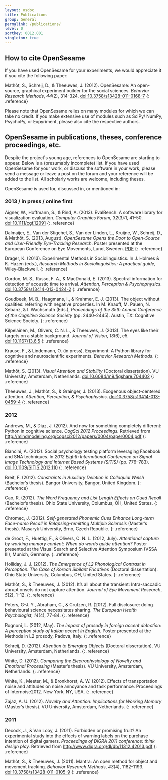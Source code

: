 ```yaml
---
layout: osdoc
title: Publications
group: General
permalink: /publications/
level: 0
sortkey: 0012.001
singleton: true
---
```


How to cite OpenSesame
----------------------

If you have used OpenSesame for your experiments, we would appreciate it if you cite the following paper:

Mathôt, S., Schreij, D., & Theeuwes, J. (2012). OpenSesame: An open-source, graphical experiment builder for the social sciences. *Behavior Research Methods*, *44*(2), 314-324. [doi:10.3758/s13428-011-0168-7](http://dx.doi.org/10.3758/s13428-011-0168-7)
{: .reference}

Please note that OpenSesame relies on many modules for which we can take no credit. If you make extensive use of modules such as SciPy/ NumPy, PsychoPy, or Expyriment, please also cite the respective authors.

OpenSesame in publications, theses, conference proceedings, etc.
----------------------------------------------------------------

Despite the project's young age, references to OpenSesame are starting to appear. Below is a (presumably incomplete) list. If you have used OpenSesame for your work, or discuss the software in your work, please send a message or leave a post on the forum and your reference will be added to the list. All scholarly works are welcome, including theses.

OpenSesame is used for, discussed in, or mentioned in:

### 2013 / in press / online first

Aigner, W., Hoffmann, S., & Rind, A. (2013). EvalBench: A software library for visualization evaluation. *Computer Graphics Forum*, *32*(3):1, 41–50. [doi:10.1111/cgf.12091](http://dx.doi.org/10.1111/cgf.12091)
{: .reference}

Dalmaijer, E., Van der Stigchel, S., Van der Linden, L., Kruijne, W., Schreij, D., & Mathôt, S. (2013, August). *OpenSesame Opens the Door to Open-Source and User-Friendly Eye-Tracking Research*. Poster presented at the European Conference on Eye Movements, Lund, Sweden. [PDF](http://cogsci.nl/esdalmaijer/eyetracker_plugins/downloads/Dalmaijer_et_al_2013_ECEM_poster.pdf)
{: .reference}

Drager, K. (2013). Experimental Methods in Sociolinguistics. In J. Holmes & K. Hazen (eds.), *Research Methods in Sociolinguistics: A practical guide*, Wiley-Blackwell.
{: .reference}

Gordon, M. S., Russo, F. A., & MacDonald, E. (2013). Spectral information for detection of acoustic time to arrival. *Attention, Perception & Psychophysics*. [doi:10.3758/s13414-013-0424-2](http://dx.doi.org/10.3758/s13414-013-0424-2)
{: .reference}

Goudbeek, M. B., Haagmans, I., & Krahmer, E. J. (2013). The object without qualities: referring with negative properties. In M. Knauff, M. Pauen, N. Sebanz, & I. Wachsmuth (Eds.), *Proceedings of the 35th Annual Conference of the Cognitive Science Society* (pp. 2440–2445). Austin, TX: Cognitive Science Society.
{: .reference}

Kilpeläinen, M., Olivers, C. N. L., & Theeuwes, J. (2013). The eyes like their targets on a stable background. *Journal of Vision*, *13*(6), e5. [doi:10.1167/13.6.5](http://dx.doi.org/10.1167/13.6.5)
{: .reference}

Krause, F., & Lindemann, O. (in press). Expyriment: A Python library for cognitive and neuroscientific experiments. *Behavior Research Methods*.
{: .reference}

Mathôt, S. (2013). *Visual Attention and Stability* (Doctoral dissertation). VU University, Amsterdam, Netherlands. [doi:10.6084/m9.figshare.704402](http://dx.doi.org/10.6084/m9.figshare.704402)
{: .reference} 

Theeuwes, J., Mathôt, S., & Grainger, J. (2013). Exogenous object-centered attention. *Attention, Perception, & Psychophysics*. [doi:10.3758/s13414-013-0459-4](http://dx.doi.org/10.3758/s13414-013-0459-4)
{: .reference}

### 2012

Andrews, M., & Diaz, J. (2012). And now for something completely different: Python in cognitive science. *CogSci 2012 Proceedings.* Retrieved from <http://mindmodeling.org/cogsci2012/papers/0004/paper0004.pdf>
{: .reference}

Biancini, A. (2012). Social psychology testing platform leveraging Facebook and SNA techniques. In *2012 Eighth International Conference on Signal Image Technology and Internet Based Systems (SITIS)* (pp. 776–783). [doi:10.1109/SITIS.2012.110](http://dx.doi.org/10.1109/SITIS.2012.110)
{: .reference}

Breit, F. (2012). *Constraints in Auxiliary Deletion in Colloquial Welsh* (Bachelor’s thesis). Bangor University, Bangor, United Kingdom.
{: .reference}

Cao, R. (2012). *The Word Frequency and List Length Effects on Cued Recall* (Bachelor’s thesis). Ohio State University, Columbus, OH, United States.
{: .reference}

Chromec, J. (2012). *Self-generated Phonemic Cues Enhance Long-term Face-name Recall in Relapsing-remitting Multiple Sclerosis* (Master’s thesis). Masaryk University, Brno, Czech Republic.
{: .reference}

de Groot, F., Huettig, F., & Olivers, C. N. L. (2012, July). *Attentional capture by working memory content: When do words guide attention?* Poster presented at the Visual Search and Selective Attention Symposium (VSSA III), Munich, Germany.
{: .reference}

Holliday, J. J. (2012). *The Emergence of L2 Phonological Contrast in Perception: The Case of Korean Sibilant Fricatives* (Doctoral dissertation). Ohio State University, Columbus, OH, United States.
{: .reference}

Mathôt, S., & Theeuwes, J. (2012). It’s all about the transient: Intra-saccadic abrupt onsets do not capture attention. *Journal of Eye Movement Research*, *5*(2), 1–12.
{: .reference}

Peters, G-J. Y., Abraham, C., & Crutzen, R. (2012). Full disclosure: doing behavioural science necessitates sharing. *The European Health Psychologist*, *14*(4), 77-84.
{: .reference}

Rognoni, L. (2012, May). *The impact of prosody in foreign accent detection: A perception study of Italian accent in English.* Poster presented at the Methods in L2 prosody, Padova, Italy.
{: .reference}

Schreij, D. (2012). *Attention to Emerging Objects* (Doctoral dissertation). VU University, Amsterdam, Netherlands.
{: .reference}

White, D. (2012). *Comparing the Electrophysiology of Novelty and Emotional Processing* (Master’s thesis). VU University, Amsterdam, Netherlands.
{: .reference}

White, K., Meeter, M., & Bronkhorst, A. W. (2012). Effects of transportation noise and attitudes on noise annoyance and task performance. Proceedings of Internoise2012. New York, NY, USA.
{: .reference}

Zajaz, A. U. (2012). *Novelty and Attention: Implications for Working Memory* (Master’s thesis). VU University, Amsterdam, Netherlands.
{: .reference}

### 2011

Decock, J., & Van Looy, J. (2011). Forbidden or promising fruit? An experimental study into the effects of warning labels on the purchase intention of digital gamers. *Proceedings of DiGRA 2011 conference: think design play.* Retrieved from <http://www.digra.org/dl/db/11312.42013.pdf>
{: .reference}

Mathôt, S., & Theeuwes, J. (2011). Mantra: An open method for object and movement tracking. *Behavior Research Methods*, *43*(4), 1182–1193. [doi:10.3758/s13428-011-0105-9](http://dx.doi.org/10.3758/s13428-011-0105-9)
{: .reference}
